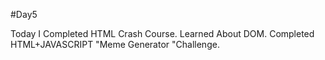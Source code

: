 #Day5

Today I Completed HTML Crash Course.
Learned About DOM.
Completed HTML+JAVASCRIPT "Meme Generator "Challenge.